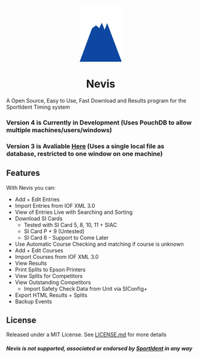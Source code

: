 <p style="text-align:center" align="center">
<img src="./public/Nevis Logo.png" alt="Nevis Logo" height="150px"/>
</p>
<h1 align="center"> Nevis </h1>
<p style="text-align:center" align="center">
</p>

A Open Source, Easy to Use, Fast Download and Results program for the SportIdent Timing system

### Version 4 is Currently in Development (Uses PouchDB to allow multiple machines/users/windows)
### Version 3 is Avaliable [Here](https://github.com/brownben/nevis/tree/84cdd43f5b913dd59acc62225878bb541a3249a7) (Uses a single local file as database, restricted to one window on one machine)

## Features

With Nevis you can:

- Add + Edit Entries
- Import Entries from IOF XML 3.0
- View of Entries Live with Searching and Sorting
- Download SI Cards
  - Tested with SI Card 5, 8, 10, 11 + SIAC
  - SI Card P + 9 (Untested)
  - SI Card 6 - Support to Come Later
- Use Automatic Course Checking and matching if course is unknown
- Add + Edit Courses
- Import Courses from IOF XML 3.0
- View Results
- Print Splits to Epson Printers
- View Splits for Competitors
- View Outstanding Competitors
  - Import Safety Check Data from Unit via SIConfig+</li>
- Export HTML Results + Splits
- Backup Events

## License
Released under a MIT License.
See [LICENSE.md](./LICENSE.md) for more details

##### Nevis is not supported, associated or endorsed by [SportIdent](https://www.sportident.com) in any way
